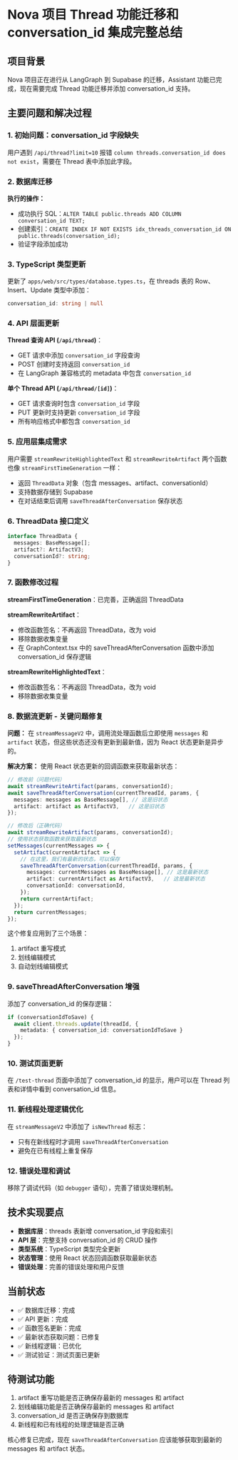 # Nova 项目 Thread 功能迁移和 conversation_id 集成完整总结

## 项目背景
Nova 项目正在进行从 LangGraph 到 Supabase 的迁移，Assistant 功能已完成，现在需要完成 Thread 功能迁移并添加 conversation_id 支持。

## 主要问题和解决过程

### 1. 初始问题：conversation_id 字段缺失
用户遇到 `/api/thread?limit=10` 报错 `column threads.conversation_id does not exist`，需要在 Thread 表中添加此字段。

### 2. 数据库迁移
**执行的操作：**
- 成功执行 SQL：`ALTER TABLE public.threads ADD COLUMN conversation_id TEXT;`
- 创建索引：`CREATE INDEX IF NOT EXISTS idx_threads_conversation_id ON public.threads(conversation_id);`
- 验证字段添加成功

### 3. TypeScript 类型更新
更新了 `apps/web/src/types/database.types.ts`，在 threads 表的 Row、Insert、Update 类型中添加：
```typescript
conversation_id: string | null
```

### 4. API 层面更新
**Thread 查询 API (`/api/thread`)**：
- GET 请求中添加 `conversation_id` 字段查询
- POST 创建时支持返回 `conversation_id`
- 在 LangGraph 兼容格式的 metadata 中包含 `conversation_id`

**单个 Thread API (`/api/thread/[id]`)**：
- GET 请求查询时包含 `conversation_id` 字段
- PUT 更新时支持更新 `conversation_id` 字段
- 所有响应格式中都包含 `conversation_id`

### 5. 应用层集成需求
用户需要 `streamRewriteHighlightedText` 和 `streamRewriteArtifact` 两个函数也像 `streamFirstTimeGeneration` 一样：
- 返回 `ThreadData` 对象（包含 messages、artifact、conversationId）
- 支持数据存储到 Supabase
- 在对话结束后调用 `saveThreadAfterConversation` 保存状态

### 6. ThreadData 接口定义
```typescript
interface ThreadData {
  messages: BaseMessage[];
  artifact?: ArtifactV3;
  conversationId?: string;
}
```

### 7. 函数修改过程
**streamFirstTimeGeneration**：已完善，正确返回 ThreadData

**streamRewriteArtifact**：
- 修改函数签名：不再返回 ThreadData，改为 void
- 移除数据收集变量
- 在 GraphContext.tsx 中的 saveThreadAfterConversation 函数中添加 conversation_id 保存逻辑

**streamRewriteHighlightedText**：
- 修改函数签名：不再返回 ThreadData，改为 void  
- 移除数据收集变量

### 8. 数据流更新 - 关键问题修复

**问题：** 在 `streamMessageV2` 中，调用流处理函数后立即使用 `messages` 和 `artifact` 状态，但这些状态还没有更新到最新值，因为 React 状态更新是异步的。

**解决方案：** 使用 React 状态更新的回调函数来获取最新状态：

```typescript
// 修改前（问题代码）
await streamRewriteArtifact(params, conversationId);
await saveThreadAfterConversation(currentThreadId, params, {
  messages: messages as BaseMessage[], // 这是旧状态
  artifact: artifact as ArtifactV3,   // 这是旧状态
});

// 修改后（正确代码）
await streamRewriteArtifact(params, conversationId);
// 使用状态获取函数来获取最新状态
setMessages(currentMessages => {
  setArtifact(currentArtifact => {
    // 在这里，我们有最新的状态，可以保存
    saveThreadAfterConversation(currentThreadId, params, {
      messages: currentMessages as BaseMessage[], // 这是最新状态
      artifact: currentArtifact as ArtifactV3,   // 这是最新状态
      conversationId: conversationId,
    });
    return currentArtifact;
  });
  return currentMessages;
});
```

这个修复应用到了三个场景：
1. artifact 重写模式
2. 划线编辑模式
3. 自动划线编辑模式

### 9. saveThreadAfterConversation 增强
添加了 conversation_id 的保存逻辑：
```typescript
if (conversationIdToSave) {
  await client.threads.update(threadId, {
    metadata: { conversation_id: conversationIdToSave }
  });
}
```

### 10. 测试页面更新
在 `/test-thread` 页面中添加了 conversation_id 的显示，用户可以在 Thread 列表和详情中看到 conversation_id 信息。

### 11. 新线程处理逻辑优化
在 `streamMessageV2` 中添加了 `isNewThread` 标志：
- 只有在新线程时才调用 `saveThreadAfterConversation`
- 避免在已有线程上重复保存

### 12. 错误处理和调试
移除了调试代码（如 `debugger` 语句），完善了错误处理机制。

## 技术实现要点
- **数据库层**：threads 表新增 conversation_id 字段和索引
- **API 层**：完整支持 conversation_id 的 CRUD 操作
- **类型系统**：TypeScript 类型完全更新
- **状态管理**：使用 React 状态回调函数获取最新状态
- **错误处理**：完善的错误处理和用户反馈

## 当前状态
- ✅ 数据库迁移：完成
- ✅ API 更新：完成  
- ✅ 函数签名更新：完成
- ✅ 最新状态获取问题：已修复
- ✅ 新线程逻辑：已优化
- ✅ 测试验证：测试页面已更新

## 待测试功能
1. artifact 重写功能是否正确保存最新的 messages 和 artifact
2. 划线编辑功能是否正确保存最新的 messages 和 artifact  
3. conversation_id 是否正确保存到数据库
4. 新线程和已有线程的处理逻辑是否正确

核心修复已完成，现在 `saveThreadAfterConversation` 应该能够获取到最新的 messages 和 artifact 状态。 